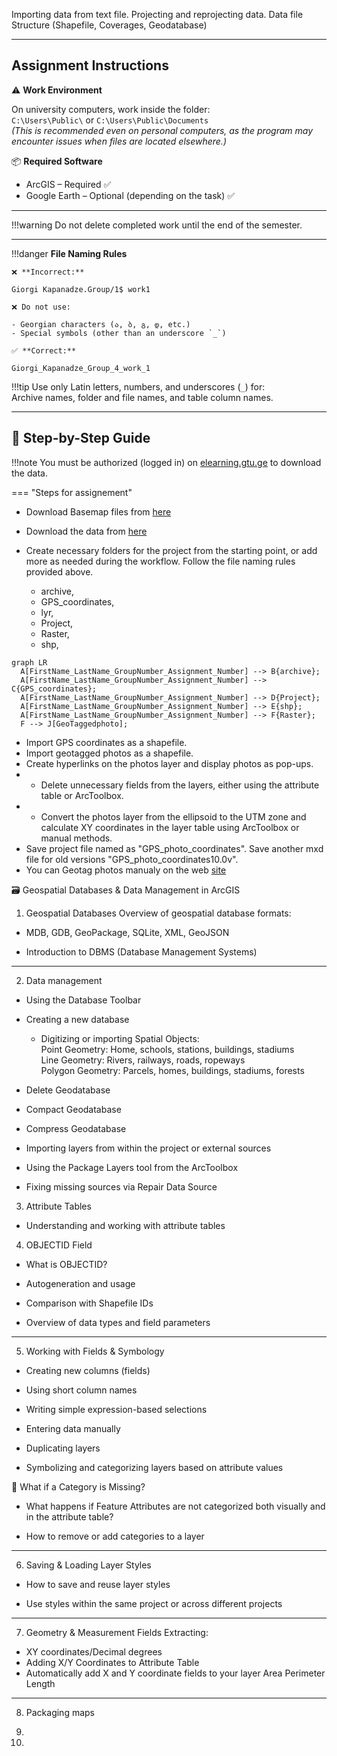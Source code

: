 Importing data from text file. Projecting and reprojecting data. Data file Structure (Shapefile,
Coverages, Geodatabase) 

---
## Assignment Instructions

⚠️ **Work Environment**

On university computers, work inside the folder:  
`C:\Users\Public\` or `C:\Users\Public\Documents`  
*(This is recommended even on personal computers, as the program may encounter issues when files are located elsewhere.)*

📦 **Required Software**

* ArcGIS – Required ✅  
* Google Earth – Optional (depending on the task) ✅

---

!!!warning
    Do not delete completed work until the end of the semester.



---

!!!danger 
    **File Naming Rules**

    ❌ **Incorrect:**  

    Giorgi Kapanadze.Group/1$ work1  

    ❌ Do not use:

    - Georgian characters (ა, ბ, გ, დ, etc.)  
    - Special symbols (other than an underscore `_`)

    ✅ **Correct:**

    Giorgi_Kapanadze_Group_4_work_1  

!!!tip
    Use only Latin letters, numbers, and underscores (`_`) for:  
    Archive names, folder and file names, and table column names.

---

## 📘 Step-by-Step Guide

!!!note
    You must be authorized (logged in) on [elearning.gtu.ge](https://elearning.gtu.ge) to download the data.


=== "Steps for assignement"
* Download Basemap files from [here](https://elearning.gtu.ge/pluginfile.php/572869/mod_folder/content/0/Basemaps_lyr.zip?forcedownload=1)
* Download the data from [here](https://elearning.gtu.ge/pluginfile.php/572869/mod_folder/content/0/GPS_AND_Photo.zip?forcedownload=1)
    
* Create necessary folders for the project from the starting point, or add more as needed during the workflow. Follow the file naming rules provided above. <br>
    - archive, 
    - GPS_coordinates, 
    - lyr, 
    - Project, 
    - Raster, 
    - shp,

``` mermaid
graph LR
  A[FirstName_LastName_GroupNumber_Assignment_Number] --> B{archive};
  A[FirstName_LastName_GroupNumber_Assignment_Number] --> C{GPS_coordinates};
  A[FirstName_LastName_GroupNumber_Assignment_Number] --> D{Project};
  A[FirstName_LastName_GroupNumber_Assignment_Number] --> E{shp};
  A[FirstName_LastName_GroupNumber_Assignment_Number] --> F{Raster};
  F --> J[GeoTaggedphoto];
```


* Import GPS coordinates as a shapefile. <br>
* Import geotagged photos as a shapefile. <br>
 * Create hyperlinks on the photos layer and display photos as pop-ups. <br>
* - Delete unnecessary fields from the layers, either using the attribute table or ArcToolbox. <br>
* - Convert the photos layer from the ellipsoid to the UTM zone and calculate XY coordinates in the layer table using ArcToolbox or manual methods. <br>
* Save project file named as "GPS_photo_coordinates". Save another mxd file for old versions "GPS_photo_coordinates10.0v".
* You can Geotag photos manualy on the web [site](https://tool.geoimgr.com/)










🗃️ Geospatial Databases & Data Management in ArcGIS

1. Geospatial Databases
Overview of geospatial database formats:

* MDB, GDB, GeoPackage, SQLite, XML, GeoJSON

* Introduction to DBMS (Database Management Systems)

---

2. Data management
* Using the Database Toolbar

* Creating a new database
    - Digitizing or importing Spatial Objects: <br>
    Point Geometry: Home, schools, stations, buildings, stadiums <br>
    Line Geometry: Rivers, railways, roads, ropeways <br>
    Polygon Geometry: Parcels, homes, buildings, stadiums, forests <br>
* Delete Geodatabase
* Compact Geodatabase
* Compress Geodatabase
* Importing layers from within the project or external sources
* Using the Package Layers tool from the ArcToolbox

* Fixing missing sources via Repair Data Source


3. Attribute Tables
* Understanding and working with attribute tables

4. OBJECTID Field
* What is OBJECTID?

* Autogeneration and usage

* Comparison with Shapefile IDs

* Overview of data types and field parameters

---

5. Working with Fields & Symbology
* Creating new columns (fields)

* Using short column names

* Writing simple expression-based selections

* Entering data manually

* Duplicating layers

* Symbolizing and categorizing layers based on attribute values

🛑 What if a Category is Missing?
* What happens if Feature Attributes are not categorized both visually and in the attribute table?

* How to remove or add categories to a layer

---

6. Saving & Loading Layer Styles
* How to save and reuse layer styles

* Use styles within the same project or across different projects

---

7. Geometry & Measurement Fields
Extracting:

* XY coordinates/Decimal degrees
* Adding X/Y Coordinates to Attribute Table
* Automatically add X and Y coordinate fields to your layer
Area
Perimeter
Length

---

8. Packaging maps
9. 

10. 